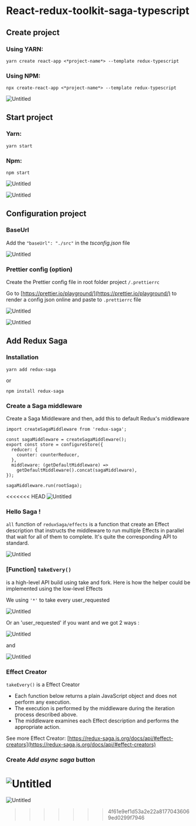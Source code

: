 # React-redux-toolkit-saga-typescript

## Create project

### Using YARN:

```tsx
yarn create react-app <*project-name*> --template redux-typescript
```

### Using NPM:

```tsx
npx create-react-app <*project-name*> --template redux-typescript
```

![Untitled](Images/Untitled.png)

## Start project

### Yarn:

```tsx
yarn start
```

### Npm:

```tsx
npm start
```

![Untitled](Images/Untitled%201.png)

![Untitled](Images/Untitled%202.png)

## Configuration project

### BaseUrl

Add the `"baseUrl": "./src"` in the _tsconfig.json_ file

![Untitled](Images/Untitled%203.png)

### Prettier config (option)

Create the Prettier config file in root folder project `/.prettierrc`

Go to [https://prettier.io/playground/](https://prettier.io/playground/) to render a config json online and paste to `.prettierrc` file

![Untitled](Images/Untitled%204.png)

![Untitled](Images/Untitled%205.png)

## Add Redux Saga

### Installation

```tsx
yarn add redux-saga
```

or

```tsx
npm install redux-saga
```

### Create a Saga middleware

Create a Saga Middleware and then, add this to default Redux's middleware

```tsx
import createSagaMiddleware from 'redux-saga';

const sagaMiddleware = createSagaMiddleware();
export const store = configureStore({
  reducer: {
    counter: counterReducer,
  },
  middleware: (getDefaultMiddleware) =>
    getDefaultMiddleware().concat(sagaMiddleware),
});

sagaMiddleware.run(rootSaga);
```

<<<<<<< HEAD
![Untitled](Images/Untitled%206.png)

### Hello Saga !

`all` function of `reduxSaga/effects` is a function that create an Effect description that instructs the middleware to run multiple Effects in parallel that wait for all of them to complete. It's quite the corresponding API to standard.

![Untitled](Images/Untitled%207.png)

### [Function] `takeEvery()`

is a high-level API build using take and fork. Here is how the helper could be implemented using the low-level Effects

We using `'*'` to take every user_requested

![Untitled](Images/Untitled%208.png)

Or an 'user_requested' if you want and we got 2 ways :

![Untitled](Images/Untitled%209.png)

and

![Untitled](Images/Untitled%2010.png)

### Effect Creator

`takeEvery()` is a Effect Creator

- Each function below returns a plain JavaScript object and does not perform any execution.
- The execution is performed by the middleware during the iteration process described above.
- The middleware examines each Effect description and performs the appropriate action.

See more Effect Creator: [https://redux-saga.js.org/docs/api/#effect-creators](https://redux-saga.js.org/docs/api/#effect-creators)

### Create _Add async saga_ button

![Untitled](Images/Untitled%2011.png)
=======
![Untitled](React-redux-toolkit-saga-typescript%206c20ca60030646dfa5f1940051811884/Untitled%206.png)
>>>>>>> 4f61e9ef1d53a2e22a81770436069ed0299f7946
